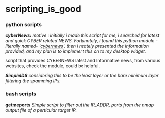 # scripting_is_good
### python scripts
***cyberNews:***
  _motive : initially i made this script for me, i searched for latest and quick CYBER related NEWS. Fortunately, i found this python module -literally named- '[cybernews](https://pypi.org/project/cybernews/)'.
  then i neately presented the information provided, and my plan is to implement this on to my desktop widget._
  
  script that provides CYBERNEWS latest and Informative news, from various websites, check the module, could be helpful.


***SimpleIDS***
  _considering this to be the least layer or the bare minimum layer filtering the spamming IPs._

### bash scripts
****getmeports****
_Simple script to filter out the IP_ADDR, ports from the nmap output file of a perticular target IP._
  
